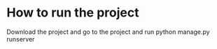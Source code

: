 # How to run the project
Download the project and go to the project and run python manage.py runserver

